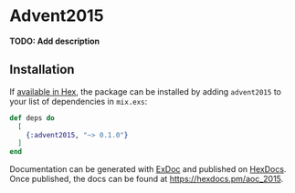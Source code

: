 # Advent2015

**TODO: Add description**

## Installation

If [available in Hex](https://hex.pm/docs/publish), the package can be installed
by adding `advent2015` to your list of dependencies in `mix.exs`:

```elixir
def deps do
  [
    {:advent2015, "~> 0.1.0"}
  ]
end
```

Documentation can be generated with [ExDoc](https://github.com/elixir-lang/ex_doc)
and published on [HexDocs](https://hexdocs.pm). Once published, the docs can
be found at <https://hexdocs.pm/aoc_2015>.

